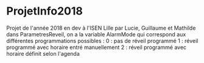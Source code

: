 # ProjetInfo2018
Projet de l'année 2018 en dev à l'ISEN Lille par Lucie, Guillaume et Mathilde
dans ParametresReveil, on a la variable AlarmMode qui correspond aux différentes programmations possibles : 
  0 : pas de réveil programmé
  1 : réveil programmé avec horaire entré manuellement
  2 : réveil programmé avec horaire définit selon l'agenda
